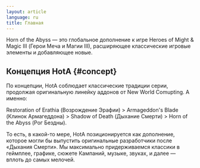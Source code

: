 ```yaml
---
layout: article
language: ru
title: Главная
---
```

Horn of the Abyss — это глобальное дополнение к игре Heroes of Might &amp; Magic III (Герои Меча и Магии III),
расширяющее классические игровые элементы и добавляющее новые.

## Концепция HotA {#concept}

По концепции, HotA соблюдает классические традиции серии, продолжая оригинальную линейку аддонов от New World
Comupting. А именно:

Restoration of Erathia (Возрождение Эрафии) > Armageddon's Blade (Клинок Армагеддона) >
Shadow of Death (Дыхание Смерти) > Horn of the Abyss (Рог Бездны).

То есть, в какой-то мере, HotA позиционируется как дополнение, которое могли бы выпустить оригинальные разработчики
после «Дыхания Смерти». Мы максимально придерживаемся классики в геймплее, графике, сюжете Кампаний, музыке, звуках, и
далее — вплоть до самых мелочей.
